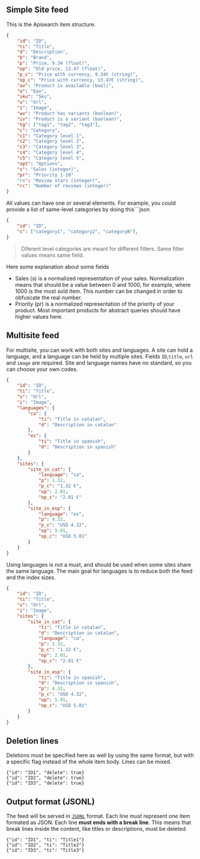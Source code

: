 ## Simple Site feed

This is the Apisearch item structure.

```json
{
    "id": "ID",
    "ti": "Title",
    "d": "Description",
    "b": "Brand",
    "p": "Price, 9.34 (float)",
    "op": "Old price, 13.47 (float)",
    "p_c": "Price with currency, 9.34€ (string)",
    "op_c": "Price with currency, 13.47€ (string)",
    "av": "Product is available (bool)",
    "e": "Ean",
    "sku": "Sku",
    "u": "Url",
    "i": "Image",
    "wv": "Product has variants (boolean)",
    "iv": "Product is a variant (boolean)",
    "tg": ["tag1", "tag2", "tag3"],
    "c": "Category",
    "c1": "Category level 1",
    "c2": "Category level 2",
    "c3": "Category level 3",
    "c4": "Category level 4",
    "c5": "Category level 5",
    "opt": "Options",
    "s": "Sales (integer)",
    "pr": "Priority 1-10"
    "rs": "Review stars (integer)",
    "rc": "Number of reviews (integer)"
}
```

All values can have one or several elements. For example, you could provide a list of same-level categories by doing this```json

```json
{
    "id": "ID",
    "c": ["category1", "category2", "categoryN"],
}
```

> Diferent level categories are meant for different filters. Same filter values means same field.

Here some explanation about some fields

- Sales (s) is a normalized representation of your sales. Normalization means that should be a value between 0 and 1000, for example, where 1000 is the most sold item. This number can be changed in order to obfuscate the real number.
- Priority (pr) is a normalized representation of the priority of your product. Most important products for abstract queries should have higher values here.

## Multisite feed

For multisite, you can work with both sites and languages. A site can hold a
language, and a language can be held by multiple sites. Fields `ID`,`title`,
`url` and `image` are required. Site and language names have no standard,
so you can choose your own codes.

```json
{
    "id": "ID",
    "ti": "Title",
    "u": "Url",
    "i": "Image",
    "languages": {
        "ca": {
            "ti": "Title in catalan",
            "d": "Description in catalan"
        },
        "es": {
            "ti": "Title in spanish",
            "d": "Description in spanish"
        }
    },
    "sites": {
        "site_in_cat": {
            "language": "ca",
            "p": 1.32,
            "p_c": "1.32 €",
            "op": 2.01,
            "op_c": "2.01 €"
        },
        "site_in_esp": {
            "language": "es",
            "p": 4.32,
            "p_c": "USD 4.32",
            "op": 5.01,
            "op_c": "USD 5.01"
        }
    }
}
```

Using languages is not a must, and should be used when some sites share the same
language. The main goal for languages is to reduce both the feed and the index
sizes.

```json
{
    "id": "ID",
    "ti": "Title",
    "u": "Url",
    "i": "Image",
    "sites": {
        "site_in_cat": {
            "ti": "Title in catalan",
            "d": "Description in catalan",
            "language": "ca",
            "p": 1.32,
            "p_c": "1.32 €",
            "op": 2.01,
            "op_c": "2.01 €"
        },
        "site_in_esp": {
            "ti": "Title in spanish",
            "d": "Description in spanish",
            "p": 4.32,
            "p_c": "USD 4.32",
            "op": 5.01,
            "op_c": "USD 5.01"
        }
    }
}
```


## Deletion lines

Deletions must be specified here as well by using the same format, but with a specific flag instead of the whole item body. Lines can be mixed.

```jsonl
{"id": "ID1", "delete": true}
{"id": "ID2", "delete": true}
{"id": "ID3", "delete": true}
```

## Output format (JSONL)

The feed will be served in [`JSONL`](https://jsonlines.org) format. Each line must represent one item formated as JSON. Each line **must ends with a break line**. This means that break lines inside the content, like titles or descriptions, must be deleted.

```jsonl
{"id": "ID1", "ti": "Title1"}
{"id": "ID2", "ti": "Title2"}
{"id": "ID3", "ti": "Title3"}
```

